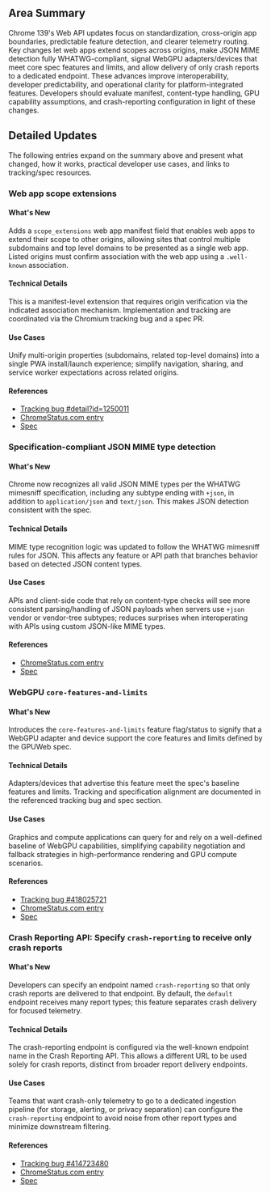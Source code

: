 ## Area Summary

Chrome 139's Web API updates focus on standardization, cross-origin app boundaries, predictable feature detection, and clearer telemetry routing. Key changes let web apps extend scopes across origins, make JSON MIME detection fully WHATWG-compliant, signal WebGPU adapters/devices that meet core spec features and limits, and allow delivery of only crash reports to a dedicated endpoint. These advances improve interoperability, developer predictability, and operational clarity for platform-integrated features. Developers should evaluate manifest, content-type handling, GPU capability assumptions, and crash-reporting configuration in light of these changes.

## Detailed Updates

The following entries expand on the summary above and present what changed, how it works, practical developer use cases, and links to tracking/spec resources.

### Web app scope extensions

#### What's New
Adds a `scope_extensions` web app manifest field that enables web apps to extend their scope to other origins, allowing sites that control multiple subdomains and top level domains to be presented as a single web app. Listed origins must confirm association with the web app using a `.well-known` association.

#### Technical Details
This is a manifest-level extension that requires origin verification via the indicated association mechanism. Implementation and tracking are coordinated via the Chromium tracking bug and a spec PR.

#### Use Cases
Unify multi-origin properties (subdomains, related top-level domains) into a single PWA install/launch experience; simplify navigation, sharing, and service worker expectations across related origins.

#### References
- [Tracking bug #detail?id=1250011](https://issues.chromium.org/issues/detail?id=1250011)
- [ChromeStatus.com entry](https://chromestatus.com/feature/5746537956114432)
- [Spec](https://github.com/WICG/manifest-incubations/pull/113)

### Specification-compliant JSON MIME type detection

#### What's New
Chrome now recognizes all valid JSON MIME types per the WHATWG mimesniff specification, including any subtype ending with `+json`, in addition to `application/json` and `text/json`. This makes JSON detection consistent with the spec.

#### Technical Details
MIME type recognition logic was updated to follow the WHATWG mimesniff rules for JSON. This affects any feature or API path that branches behavior based on detected JSON content types.

#### Use Cases
APIs and client-side code that rely on content-type checks will see more consistent parsing/handling of JSON payloads when servers use `+json` vendor or vendor-tree subtypes; reduces surprises when interoperating with APIs using custom JSON-like MIME types.

#### References
- [ChromeStatus.com entry](https://chromestatus.com/feature/5470594816278528)
- [Spec](https://mimesniff.spec.whatwg.org/#json-mime-type)

### WebGPU `core-features-and-limits`

#### What's New
Introduces the `core-features-and-limits` feature flag/status to signify that a WebGPU adapter and device support the core features and limits defined by the GPUWeb spec.

#### Technical Details
Adapters/devices that advertise this feature meet the spec's baseline features and limits. Tracking and specification alignment are documented in the referenced tracking bug and spec section.

#### Use Cases
Graphics and compute applications can query for and rely on a well-defined baseline of WebGPU capabilities, simplifying capability negotiation and fallback strategies in high-performance rendering and GPU compute scenarios.

#### References
- [Tracking bug #418025721](https://issues.chromium.org/issues/418025721)
- [ChromeStatus.com entry](https://chromestatus.com/feature/4744775089258496)
- [Spec](https://gpuweb.github.io/gpuweb/#core-features-and-limits)

### Crash Reporting API: Specify `crash-reporting` to receive only crash reports

#### What's New
Developers can specify an endpoint named `crash-reporting` so that only crash reports are delivered to that endpoint. By default, the `default` endpoint receives many report types; this feature separates crash delivery for focused telemetry.

#### Technical Details
The crash-reporting endpoint is configured via the well-known endpoint name in the Crash Reporting API. This allows a different URL to be used solely for crash reports, distinct from broader report delivery endpoints.

#### Use Cases
Teams that want crash-only telemetry to go to a dedicated ingestion pipeline (for storage, alerting, or privacy separation) can configure the `crash-reporting` endpoint to avoid noise from other report types and minimize downstream filtering.

#### References
- [Tracking bug #414723480](https://issues.chromium.org/issues/414723480)
- [ChromeStatus.com entry](https://chromestatus.com/feature/5129218731802624)
- [Spec](https://wicg.github.io/crash-reporting/#crash-reports-delivery-priority)
